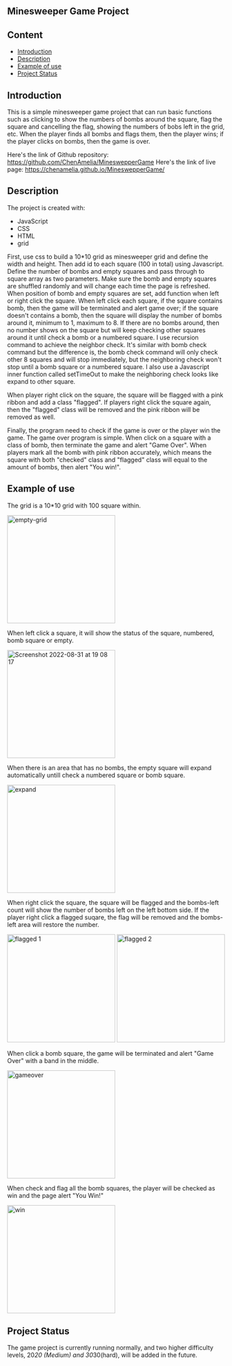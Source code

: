 ## Minesweeper Game Project
## Content
* [Introduction](#introduction)
* [Description](#description)
* [Example of use](#example-of-use)
* [Project Status](#project-status)

## Introduction
This is a simple minesweeper game project that can run basic functions such as clicking to show the numbers of bombs around the square, flag the square and cancelling the flag, showing the numbers of bobs left in the grid, etc. When the player finds all bombs and flags them, then the player wins; if the player clicks on bombs, then the game is over.

Here's the link of Github repository: https://github.com/ChenAmelia/MineswepperGame
Here's the link of live page: https://chenamelia.github.io/MineswepperGame/
	
## Description
The project is created with:
* JavaScript
* CSS
* HTML
* grid

First, use css to build a 10*10 grid as minesweeper grid and define the width and height. Then add id to each square (100 in total) using Javascript. Define the number of bombs and empty squares and pass through to square array as two parameters. Make sure the bomb and empty squares are shuffled randomly and will change each time the page is refreshed. When position of bomb and empty squares are set, add function when left or right click the square. When left click each square, if the square contains bomb, then the game will be terminated and alert game over; if the square doesn't contains a bomb, then the square will display the number of bombs around it, minimum to 1, maximum to 8. If there are no bombs around, then no number shows on the square but will keep checking other squares around it until check a bomb or a numbered square. I use recursion command to achieve the neighbor check. It's similar with bomb check command but the difference is, the bomb check command will only check other 8 squares and will stop immediately, but the neighboring check won't stop until a bomb square or a numbered square. I also use a Javascript inner function called setTimeOut to make the neighboring check looks like expand to other square.

When player right click on the square, the square will be flagged with a pink ribbon and add a class "flagged". If players right click the square again, then the "flagged" class will be removed and the pink ribbon will be removed as well.

Finally, the program need to check if the game is over or the player win the game. The game over program is simple. When click on a square with a class of bomb, then terminate the game and alert "Game Over". When players mark all the bomb with pink ribbon accurately, which means the square with both "checked" class and "flagged" class will equal to the amount of bombs, then alert "You win!".

## Example of use
The grid is a 10*10 grid with 100 square within.

<img width="250" alt="empty-grid" src="https://user-images.githubusercontent.com/109622201/187748785-59b34038-0acc-45ba-bdd9-fe99ccd835db.png">

When left click a square, it will show the status of the square, numbered, bomb square or empty.

<img width="250" alt="Screenshot 2022-08-31 at 19 08 17" src="https://user-images.githubusercontent.com/109622201/187749310-52315a41-296e-4b2b-b3f4-f77c3794cc2b.png">

When there is an area that has no bombs, the empty square will expand automatically untill check a numbered square or bomb square.

<img width="250" alt="expand" src="https://user-images.githubusercontent.com/109622201/187749510-46687cff-9ce7-491c-87ea-71cf072213ec.png">

When right click the square, the square will be flagged and the bombs-left count will show the number of bombs left on the left bottom side. If the player right click a flagged suqare, the flag will be removed and the bombs-left area will restore the number.

<img width="250" alt="flagged 1" src="https://user-images.githubusercontent.com/109622201/187749969-8e1a0727-e667-459b-8118-c0080299ecba.png">
<img width="250" alt="flagged 2" src="https://user-images.githubusercontent.com/109622201/187749993-4086401c-5e60-40eb-9056-48cc22361558.png">

When click a bomb square, the game will be terminated and alert "Game Over" with a band in the middle.

<img width="250" alt="gameover" src="https://user-images.githubusercontent.com/109622201/187750337-b81bc58c-efda-4dfd-819b-bfc83ffdde6e.png">

When check and flag all the bomb squares, the player will be checked as win and the page alert "You Win!"

<img width="250" alt="win" src="https://user-images.githubusercontent.com/109622201/187750594-2982b7fe-b9a3-43ba-b292-3898909c6b50.png">


## Project Status
The game project is currently running normally, and two higher difficulty levels, 20*20 (Medium) and 30*30(hard), will be added in the future.

 
